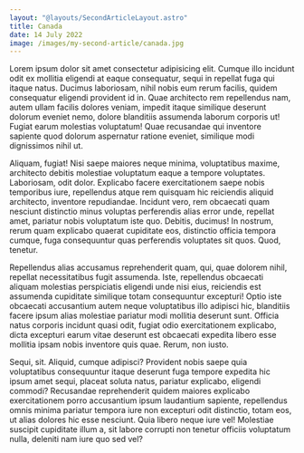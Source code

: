 ```yaml
---
layout: "@layouts/SecondArticleLayout.astro"
title: Canada
date: 14 July 2022
image: /images/my-second-article/canada.jpg
---
```


Lorem ipsum dolor sit amet consectetur adipisicing elit. Cumque illo incidunt odit ex mollitia eligendi at eaque consequatur, sequi in repellat fuga qui itaque natus. Ducimus laboriosam, nihil nobis eum rerum facilis, quidem consequatur eligendi provident id in. Quae architecto rem repellendus nam, autem ullam facilis dolores veniam, impedit itaque similique deserunt dolorum eveniet nemo, dolore blanditiis assumenda laborum corporis ut! Fugiat earum molestias voluptatum! Quae recusandae qui inventore sapiente quod dolorum aspernatur ratione eveniet, similique modi dignissimos nihil ut.

Aliquam, fugiat! Nisi saepe maiores neque minima, voluptatibus maxime, architecto debitis molestiae voluptatum eaque a tempore voluptates. Laboriosam, odit dolor. Explicabo facere exercitationem saepe nobis temporibus iure, repellendus atque rem quisquam hic reiciendis aliquid architecto, inventore repudiandae. Incidunt vero, rem obcaecati quam nesciunt distinctio minus voluptas perferendis alias error unde, repellat amet, pariatur nobis voluptatum iste quo. Debitis, ducimus! In nostrum, rerum quam explicabo quaerat cupiditate eos, distinctio officia tempora cumque, fuga consequuntur quas perferendis voluptates sit quos. Quod, tenetur.

Repellendus alias accusamus reprehenderit quam, qui, quae dolorem nihil, repellat necessitatibus fugit assumenda. Iste, repellendus obcaecati aliquam molestias perspiciatis eligendi unde nisi eius, reiciendis est assumenda cupiditate similique totam consequuntur excepturi! Optio iste obcaecati accusantium autem neque voluptatibus illo adipisci hic, blanditiis facere ipsum alias molestiae pariatur modi mollitia deserunt sunt. Officia natus corporis incidunt quasi odit, fugiat odio exercitationem explicabo, dicta excepturi earum vitae deserunt est obcaecati expedita libero esse mollitia ipsam nobis inventore quis quae. Rerum, non iusto.

Sequi, sit. Aliquid, cumque adipisci? Provident nobis saepe quia voluptatibus consequuntur itaque deserunt fuga tempore expedita hic ipsum amet sequi, placeat soluta natus, pariatur explicabo, eligendi commodi? Recusandae reprehenderit quidem maiores explicabo exercitationem porro accusantium ipsum laudantium sapiente, repellendus omnis minima pariatur tempora iure non excepturi odit distinctio, totam eos, ut alias dolores hic esse nesciunt. Quia libero neque iure vel! Molestiae suscipit cupiditate illum a, sit labore corrupti non tenetur officiis voluptatum nulla, deleniti nam iure quo sed vel?
